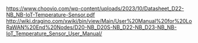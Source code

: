 https://www.choovio.com/wp-content/uploads/2023/10/Datasheet_D22-NB_NB-IoT-Temperature-Sensor.pdf
http://wiki.dragino.com/xwiki/bin/view/Main/User%20Manual%20for%20LoRaWAN%20End%20Nodes/D20-NB_D20S-NB_D22-NB_D23-NB_NB-IoT_Temperature_Sensor_User_Manual/
